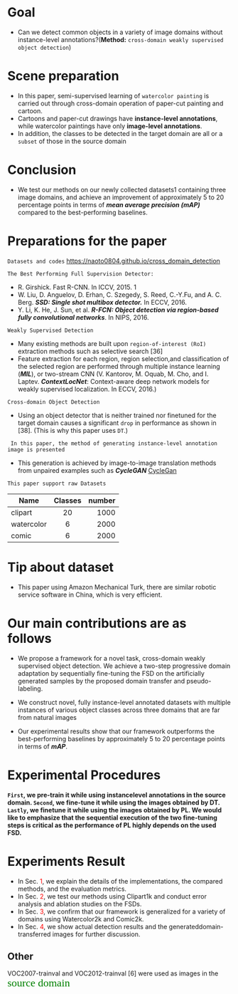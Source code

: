 # Goal
* Can we detect common objects in a variety of image domains without instance-level annotations?(**Method:** `cross-domain weakly supervised object detection`)
# Scene preparation
* In this paper, semi-supervised learning of `watercolor painting` is carried out through cross-domain operation of paper-cut painting and cartoon.
* Cartoons and paper-cut drawings have **instance-level annotations**, while watercolor paintings have only **image-level annotations**.
* In addition, the classes to be detected in the target domain are all or a `subset` of those in the source domain
# Conclusion
* We test our methods on our newly collected datasets1 containing three image domains, and achieve an improvement of approximately 5 to 20 percentage points in terms of ***mean average precision (mAP)*** compared to the best-performing baselines.

# Preparations for the paper
```Datasets and codes```
https://naoto0804.github.io/cross_domain_detection

```The Best Performing Full Supervision Detector:```
* R. Girshick. Fast R-CNN. In ICCV, 2015. 1
* W. Liu, D. Anguelov, D. Erhan, C. Szegedy, S. Reed, C.-Y.Fu, and A. C. Berg. ***SSD: Single shot multibox detector.*** In ECCV, 2016.
* Y. Li, K. He, J. Sun, et al. ***R-FCN: Object detection via region-based fully convolutional networks***. In NIPS, 2016.

```Weakly Supervised Detection```
* Many existing methods are built upon `region-of-interest (RoI)` extraction methods such as selective search [36]
* Feature extraction for each region, region selection,and classification of the selected region are performed through multiple instance learning (***MIL***), or two-stream CNN (V. Kantorov, M. Oquab, M. Cho, and I. Laptev. ***ContextLocNet***: Context-aware deep network models for weakly supervised localization. In ECCV, 2016.)

```Cross-domain Object Detection```
* Using an object detector that is neither trained nor finetuned for the target domain causes a significant `drop` in performance as shown in [38]. (This is why this paper uses `DT`.)

``` In this paper, the method of generating instance-level annotation image is presented```
* This generation is achieved by image-to-image translation methods from unpaired examples such as ***CycleGAN***
[CycleGan](https://github.com/junyanz/pytorch-CycleGAN-and-pix2pix)
  
```This paper support raw Datasets```
  
| Name | Classes | number | 
| - | :-: | -: | 
| clipart | 20| 1000 | 
| watercolor | 6 | 2000 | 
| comic | 6 | 2000 |

# Tip about dataset 
* This paper using Amazon Mechanical Turk, there are similar robotic service software in China, which is very efficient.



# Our main contributions are as follows

* We propose a framework for a novel task, cross-domain weakly supervised object detection. We achieve a two-step progressive domain adaptation by sequentially fine-tuning the FSD on the artificially generated samples by the proposed domain transfer and pseudo-labeling.

* We construct novel, fully instance-level annotated datasets with multiple instances of various object classes across three domains that are far from natural images

* Our experimental results show that our framework outperforms the best-performing baselines by approximately 5 to 20 percentage points in terms of ***mAP***.

# Experimental Procedures
**`First`, we pre-train it while using instancelevel annotations in the source domain. `Second`, we fine-tune it while using the images obtained by DT. `Lastly`, we finetune it while using the images obtained by PL. We would like to emphasize that the sequential execution of the two fine-tuning steps is critical as the performance of PL highly depends on the used FSD.**

# Experiments Result
* In Sec. <font color=red>1</font>, we explain the details of the implementations, the compared methods, and the evaluation metrics.
* In Sec. <font color=red>2</font>, we test our methods using Clipart1k and conduct error analysis and ablation studies on the FSDs. 
* In Sec. <font color=red>3</font>, we confirm that our framework is generalized for a variety of domains using Watercolor2k and Comic2k. 
* In Sec. <font color=red>4</font>, we show actual detection results and the generateddomain-transferred images for further discussion.

## Other
VOC2007-trainval and VOC2012-trainval [6] were used as images in the <font face="黑体" color=green size=5>source domain</font>
